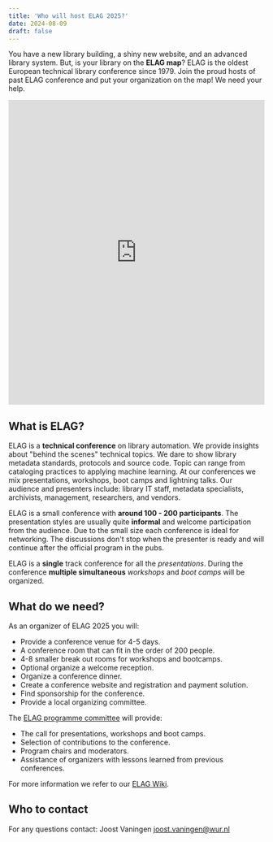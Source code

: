 ```yaml
---
title: 'Who will host ELAG 2025?'
date: 2024-08-09
draft: false
---
```


You have a new library building, a shiny new website, and an advanced library system. But, is your library on the **ELAG map**? ELAG is the oldest European technical library conference since 1979. Join the proud hosts of past ELAG conference and put your organization on the map! We need your help.

<iframe width="100%" height="600px" frameborder="0" allowfullscreen allow="geolocation" src="https://umap.openstreetmap.fr/en/map/untitled-map_1102205?scaleControl=false&miniMap=false&scrollWheelZoom=false&zoomControl=true&editMode=disabled&moreControl=true&searchControl=null&tilelayersControl=null&embedControl=null&datalayersControl=true&onLoadPanel=none&captionBar=false&captionMenus=true"></iframe>

## What is ELAG?

ELAG is a **technical conference** on library automation. We provide insights about "behind the scenes" technical topics. We dare to show library metadata standards, protocols and source code. Topic can range from cataloging practices to applying machine learning. At our conferences we mix presentations, workshops, boot camps and lightning talks. Our audience and presenters include: library IT staff, metadata specialists, archivists, management, researchers, and vendors.

ELAG is a small conference with **around 100 - 200 participants**. The presentation styles are usually quite **informal** and welcome participation from the audience. Due to the small size each conference is ideal for networking. The discussions don't stop when the presenter is ready and will continue after the official program in the pubs.

ELAG is a **single** track conference for all the _presentations_. During the conference **multiple simultaneous** _workshops_ and _boot camps_ will be organized.

## What do we need?

As an organizer of ELAG 2025 you will:

- Provide a conference venue for 4-5 days.
- A conference room that can fit in the order of 200 people.
- 4-8 smaller break out rooms for workshops and bootcamps.
- Optional organize a welcome reception.
- Organize a conference dinner.
- Create a conference website and registration and payment solution.
- Find sponsorship for the conference.
- Provide a local organizing committee.

The [ELAG programme committee](/about/) will provide:

- The call for presentations, workshops and boot camps.
- Selection of contributions to the conference.
- Program chairs and moderators.
- Assistance of organizers with lessons learned from previous conferences.

For more information we refer to our [ELAG Wiki](https://github.com/elag/elag.github.io/wiki).

## Who to contact

For any questions contact: Joost Vaningen <joost.vaningen@wur.nl>

